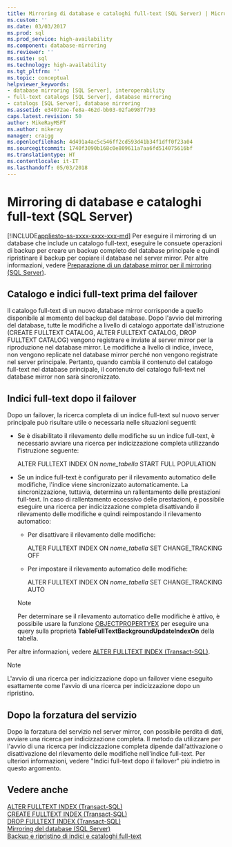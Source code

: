 ```yaml
---
title: Mirroring di database e cataloghi full-text (SQL Server) | Microsoft Docs
ms.custom: ''
ms.date: 03/03/2017
ms.prod: sql
ms.prod_service: high-availability
ms.component: database-mirroring
ms.reviewer: ''
ms.suite: sql
ms.technology: high-availability
ms.tgt_pltfrm: ''
ms.topic: conceptual
helpviewer_keywords:
- database mirroring [SQL Server], interoperability
- full-text catalogs [SQL Server], database mirroring
- catalogs [SQL Server], database mirroring
ms.assetid: e34072ae-fe8a-462d-bb03-02fa0987f793
caps.latest.revision: 50
author: MikeRayMSFT
ms.author: mikeray
manager: craigg
ms.openlocfilehash: 4d491a4ac5c546ff2cd593d41b34f1dff0f23a04
ms.sourcegitcommit: 1740f3090b168c0e809611a7aa6fd514075616bf
ms.translationtype: HT
ms.contentlocale: it-IT
ms.lasthandoff: 05/03/2018
---
```

# <a name="database-mirroring-and-full-text-catalogs-sql-server"></a>Mirroring di database e cataloghi full-text (SQL Server)
[!INCLUDE[appliesto-ss-xxxx-xxxx-xxx-md](../../includes/appliesto-ss-xxxx-xxxx-xxx-md.md)]
  Per eseguire il mirroring di un database che include un catalogo full-text, eseguire le consuete operazioni di backup per creare un backup completo del database principale e quindi ripristinare il backup per copiare il database nel server mirror. Per altre informazioni, vedere [Preparazione di un database mirror per il mirroring &#40;SQL Server&#41;](../../database-engine/database-mirroring/prepare-a-mirror-database-for-mirroring-sql-server.md).  
  
## <a name="full-text-catalog-and-indexes-before-failover"></a>Catalogo e indici full-text prima del failover  
 Il catalogo full-text di un nuovo database mirror corrisponde a quello disponibile al momento del backup del database. Dopo l'avvio del mirroring del database, tutte le modifiche a livello di catalogo apportate dall'istruzione (CREATE FULLTEXT CATALOG, ALTER FULLTEXT CATALOG, DROP FULLTEXT CATALOG) vengono registrare e inviate al server mirror per la riproduzione nel database mirror. Le modifiche a livello di indice, invece, non vengono replicate nel database mirror perché non vengono registrate nel server principale. Pertanto, quando cambia il contenuto del catalogo full-text nel database principale, il contenuto del catalogo full-text nel database mirror non sarà sincronizzato.  
  
## <a name="full-text-indexes-after-failover"></a>Indici full-text dopo il failover  
 Dopo un failover, la ricerca completa di un indice full-text sul nuovo server principale può risultare utile o necessaria nelle situazioni seguenti:  
  
-   Se è disabilitato il rilevamento delle modifiche su un indice full-text, è necessario avviare una ricerca per indicizzazione completa utilizzando l'istruzione seguente:  
  
     ALTER FULLTEXT INDEX ON *nome_tabella* START FULL POPULATION  
  
-   Se un indice full-text è configurato per il rilevamento automatico delle modifiche, l'indice viene sincronizzato automaticamente. La sincronizzazione, tuttavia, determina un rallentamento delle prestazioni full-text. In caso di rallentamento eccessivo delle prestazioni, è possibile eseguire una ricerca per indicizzazione completa disattivando il rilevamento delle modifiche e quindi reimpostando il rilevamento automatico:  
  
    -   Per disattivare il rilevamento delle modifiche:  
  
         ALTER FULLTEXT INDEX ON *nome_tabella* SET CHANGE_TRACKING OFF  
  
    -   Per impostare il rilevamento automatico delle modifiche:  
  
         ALTER FULLTEXT INDEX ON *nome_tabella* SET CHANGE_TRACKING AUTO  
  
    > [!NOTE]  
    >  Per determinare se il rilevamento automatico delle modifiche è attivo, è possibile usare la funzione [OBJECTPROPERTYEX](../../t-sql/functions/objectpropertyex-transact-sql.md) per eseguire una query sulla proprietà **TableFullTextBackgroundUpdateIndexOn** della tabella.  
  
 Per altre informazioni, vedere [ALTER FULLTEXT INDEX &#40;Transact-SQL&#41;](../../t-sql/statements/alter-fulltext-index-transact-sql.md).  
  
> [!NOTE]  
>  L'avvio di una ricerca per indicizzazione dopo un failover viene eseguito esattamente come l'avvio di una ricerca per indicizzazione dopo un ripristino.  
  
## <a name="after-forcing-service"></a>Dopo la forzatura del servizio  
 Dopo la forzatura del servizio nel server mirror, con possibile perdita di dati, avviare una ricerca per indicizzazione completa. Il metodo da utilizzare per l'avvio di una ricerca per indicizzazione completa dipende dall'attivazione o disattivazione del rilevamento delle modifiche nell'indice full-text. Per ulteriori informazioni, vedere "Indici full-text dopo il failover" più indietro in questo argomento.  
  
## <a name="see-also"></a>Vedere anche  
 [ALTER FULLTEXT INDEX &#40;Transact-SQL&#41;](../../t-sql/statements/alter-fulltext-index-transact-sql.md)   
 [CREATE FULLTEXT INDEX &#40;Transact-SQL&#41;](../../t-sql/statements/create-fulltext-index-transact-sql.md)   
 [DROP FULLTEXT INDEX &#40;Transact-SQL&#41;](../../t-sql/statements/drop-fulltext-index-transact-sql.md)   
 [Mirroring del database &#40;SQL Server&#41;](../../database-engine/database-mirroring/database-mirroring-sql-server.md)   
 [Backup e ripristino di indici e cataloghi full-text](../../relational-databases/search/back-up-and-restore-full-text-catalogs-and-indexes.md)  
  
  
